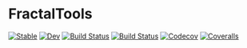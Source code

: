 # FractalTools

[![Stable](https://img.shields.io/badge/docs-stable-blue.svg)](https://zekeriyasari.github.io/FractalTools.jl/stable)
[![Dev](https://img.shields.io/badge/docs-dev-blue.svg)](https://zekeriyasari.github.io/FractalTools.jl/dev)
[![Build Status](https://travis-ci.com/zekeriyasari/FractalTools.jl.svg?branch=master)](https://travis-ci.com/zekeriyasari/FractalTools.jl)
[![Build Status](https://ci.appveyor.com/api/projects/status/github/zekeriyasari/FractalTools.jl?svg=true)](https://ci.appveyor.com/project/zekeriyasari/FractalTools-jl)
[![Codecov](https://codecov.io/gh/zekeriyasari/FractalTools.jl/branch/master/graph/badge.svg)](https://codecov.io/gh/zekeriyasari/FractalTools.jl)
[![Coveralls](https://coveralls.io/repos/github/zekeriyasari/FractalTools.jl/badge.svg?branch=master)](https://coveralls.io/github/zekeriyasari/FractalTools.jl?branch=master)
